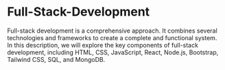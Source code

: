 # Full-Stack-Development
Full-stack development is a comprehensive approach. It combines several technologies and frameworks to create a complete and functional system. In this description, we will explore the key components of full-stack development, including HTML, CSS, JavaScript, React, Node.js, Bootstrap, Tailwind CSS, SQL, and MongoDB.
